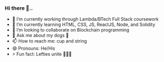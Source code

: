 ### Hi there 👋..

- 🔭 I’m currently working through Lambda/BTech Full Stack coursework
- 🌱 I’m currently learning HTML, CSS, JS, ReactJS, Node, and Solidity
- 👯 I’m looking to collaborate on Blockchain programming
- 💬 Ask me about my dogs 🐶
- 📫 How to reach me: cup and string
- 😄 Pronouns: He/His
- ⚡ Fun fact: Lefties unite 💁🏻‍♂️

<!--
**Jmz0127/Jmz0127** is a ✨ _special_ ✨ repository because its `README.md` (this file) appears on your GitHub profile.

Here are some ideas to get you started:

- 🔭 I’m currently working on ...
- 🌱 I’m currently learning ...
- 👯 I’m looking to collaborate on ...
- 🤔 I’m looking for help with ...
- 💬 Ask me about ...
- 📫 How to reach me: ...
- 😄 Pronouns: ...
- ⚡ Fun fact: ...
-->
